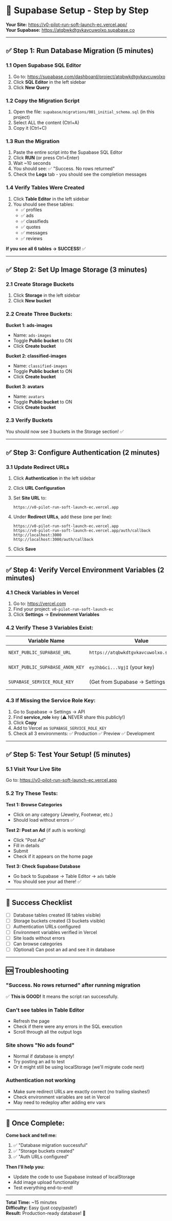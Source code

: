 # 🚀 Supabase Setup - Step by Step

**Your Site:** https://v0-pilot-run-soft-launch-ec.vercel.app/  
**Your Supabase:** https://atqbwkdtgvkavcuwolxo.supabase.co

---

## ✅ Step 1: Run Database Migration (5 minutes)

### 1.1 Open Supabase SQL Editor
1. Go to: https://supabase.com/dashboard/project/atqbwkdtgvkavcuwolxo
2. Click **SQL Editor** in the left sidebar
3. Click **New Query**

### 1.2 Copy the Migration Script
1. Open the file: `supabase/migrations/001_initial_schema.sql` (in this project)
2. Select ALL the content (Ctrl+A)
3. Copy it (Ctrl+C)

### 1.3 Run the Migration
1. Paste the entire script into the Supabase SQL Editor
2. Click **RUN** (or press Ctrl+Enter)
3. Wait ~10 seconds
4. You should see: ✅ "Success. No rows returned"
5. Check the **Logs** tab - you should see the completion messages

### 1.4 Verify Tables Were Created
1. Click **Table Editor** in the left sidebar
2. You should see these tables:
   - ✅ profiles
   - ✅ ads
   - ✅ classifieds
   - ✅ quotes
   - ✅ messages
   - ✅ reviews

**If you see all 6 tables → SUCCESS!** ✅

---

## ✅ Step 2: Set Up Image Storage (3 minutes)

### 2.1 Create Storage Buckets
1. Click **Storage** in the left sidebar
2. Click **New bucket**

### 2.2 Create Three Buckets:

**Bucket 1: ads-images**
- Name: `ads-images`
- Toggle **Public bucket** to ON
- Click **Create bucket**

**Bucket 2: classified-images**
- Name: `classified-images`
- Toggle **Public bucket** to ON
- Click **Create bucket**

**Bucket 3: avatars**
- Name: `avatars`
- Toggle **Public bucket** to ON
- Click **Create bucket**

### 2.3 Verify Buckets
You should now see 3 buckets in the Storage section! ✅

---

## ✅ Step 3: Configure Authentication (2 minutes)

### 3.1 Update Redirect URLs
1. Click **Authentication** in the left sidebar
2. Click **URL Configuration**
3. Set **Site URL** to:
   ```
   https://v0-pilot-run-soft-launch-ec.vercel.app
   ```

4. Under **Redirect URLs**, add these (one per line):
   ```
   https://v0-pilot-run-soft-launch-ec.vercel.app
   https://v0-pilot-run-soft-launch-ec.vercel.app/auth/callback
   http://localhost:3000
   http://localhost:3000/auth/callback
   ```

5. Click **Save**

---

## ✅ Step 4: Verify Vercel Environment Variables (2 minutes)

### 4.1 Check Variables in Vercel
1. Go to: https://vercel.com
2. Find your project: `v0-pilot-run-soft-launch-ec`
3. Click **Settings** → **Environment Variables**

### 4.2 Verify These 3 Variables Exist:

| Variable Name | Value | Status |
|---------------|-------|--------|
| `NEXT_PUBLIC_SUPABASE_URL` | `https://atqbwkdtgvkavcuwolxo.supabase.co` | Should exist ✅ |
| `NEXT_PUBLIC_SUPABASE_ANON_KEY` | `eyJhbGci...VgjI` (your key) | Should exist ✅ |
| `SUPABASE_SERVICE_ROLE_KEY` | (Get from Supabase → Settings → API) | Add if missing |

### 4.3 If Missing the Service Role Key:
1. Go to Supabase → Settings → API
2. Find **service_role** key (⚠️ NEVER share this publicly!)
3. Click **Copy**
4. Add to Vercel as `SUPABASE_SERVICE_ROLE_KEY`
5. Check all 3 environments: ✅ Production ✅ Preview ✅ Development

---

## ✅ Step 5: Test Your Setup! (5 minutes)

### 5.1 Visit Your Live Site
Go to: https://v0-pilot-run-soft-launch-ec.vercel.app

### 5.2 Try These Tests:

**Test 1: Browse Categories**
- Click on any category (Jewelry, Footwear, etc.)
- Should load without errors ✅

**Test 2: Post an Ad** (if auth is working)
- Click "Post Ad"
- Fill in details
- Submit
- Check if it appears on the home page

**Test 3: Check Supabase Database**
- Go back to Supabase → Table Editor → `ads` table
- You should see your ad there! ✅

---

## 🎯 Success Checklist

- [ ] Database tables created (6 tables visible)
- [ ] Storage buckets created (3 buckets visible)
- [ ] Authentication URLs configured
- [ ] Environment variables verified in Vercel
- [ ] Site loads without errors
- [ ] Can browse categories
- [ ] (Optional) Can post an ad and see it in database

---

## 🆘 Troubleshooting

### "Success. No rows returned" after running migration
✅ **This is GOOD!** It means the script ran successfully.

### Can't see tables in Table Editor
- Refresh the page
- Check if there were any errors in the SQL execution
- Scroll through all the output logs

### Site shows "No ads found"
- Normal if database is empty!
- Try posting an ad to test
- Or it might still be using localStorage (we'll migrate code next)

### Authentication not working
- Make sure redirect URLs are exactly correct (no trailing slashes!)
- Check environment variables are set in Vercel
- May need to redeploy after adding env vars

---

## 🎉 Once Complete:

**Come back and tell me:**
1. ✅ "Database migration successful"
2. ✅ "Storage buckets created"
3. ✅ "Auth URLs configured"

**Then I'll help you:**
- Update the code to use Supabase instead of localStorage
- Add image upload functionality
- Test everything end-to-end!

---

**Total Time:** ~15 minutes  
**Difficulty:** Easy (just copy/paste!)  
**Result:** Production-ready database! 🚀

